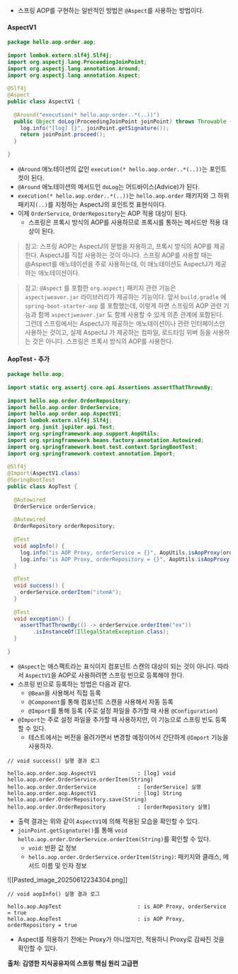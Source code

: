 
- 스프링 AOP를 구현하는 일반적인 방법은 `@Aspect`를 사용하는 방법이다.

#### AspectV1
```java
package hello.aop.order.aop;  
  
import lombok.extern.slf4j.Slf4j;  
import org.aspectj.lang.ProceedingJoinPoint;  
import org.aspectj.lang.annotation.Around;  
import org.aspectj.lang.annotation.Aspect;  
  
@Slf4j  
@Aspect  
public class AspectV1 {  
  
  @Around("execution(* hello.aop.order..*(..))")  
  public Object doLog(ProceedingJoinPoint joinPoint) throws Throwable {  
    log.info("[log] {}", joinPoint.getSignature());  
    return joinPoint.proceed();  
  }  
  
}
```

- `@Around` 애노테이션의 값인 `execution(* hello.aop.order..*(..))`는 포인트컷이 된다.
- `@Around` 애노테이션의 메서드인 `doLog`는 어드바이스(Advice)가 된다.
- `execution(* hello.aop.order..*(..))`는 `hello.aop.order` 패키지와 그 하위 패키지`(..)`를 지정하는 AspectJ의 포인트컷 표현식이다.
- 이제 `OrderService`, `OrderRepository`는 AOP 적용 대상이 된다.
	- 스프링은 프록시 방식의 AOP를 사용하므로 프록시를 통하는 메서드만 적용 대상이 된다.

> 참고: 
> 스프링 AOP는 AspectJ의 문법을 차용하고, 프록시 방식의 AOP를 제공한다. AspectJ를 직접 사용하는 것이 아니다.
> 스프링 AOP를 사용할 때는 @Aspect를 애노테이션을 주로 사용하는데, 이 애노테이션도 AspectJ가 제공하는 애노테이션이다.

> 참고: 
> `@Aspect` 를 포함한 `org.aspectj` 패키지 관련 기능은 `aspectjweaver.jar` 라이브러리가 제공하는 기능이다.
> 앞서 `build.gradle` 에 `spring-boot-starter-aop` 를 포함했는데, 이렇게 하면 스프링의 AOP 관련 기능과 함께 `aspectjweaver.jar` 도 함께 사용할 수 있게 의존 관계에 포함된다.
> 그런데 스프링에서는 AspectJ가 제공하는 애노테이션이나 관련 인터페이스만 사용하는 것이고, 실제 AspectJ 가 제공하는 컴파일, 로드타임 위버 등을 사용하는 것은 아니다.
> 스프링은 프록시 방식의 AOP를 사용한다.

#### AopTest - 추가

```java
package hello.aop;  
  
import static org.assertj.core.api.Assertions.assertThatThrownBy;  
  
import hello.aop.order.OrderRepository;  
import hello.aop.order.OrderService;  
import hello.aop.order.aop.AspectV1;  
import lombok.extern.slf4j.Slf4j;  
import org.junit.jupiter.api.Test;  
import org.springframework.aop.support.AopUtils;  
import org.springframework.beans.factory.annotation.Autowired;  
import org.springframework.boot.test.context.SpringBootTest;  
import org.springframework.context.annotation.Import;  
  
@Slf4j  
@Import(AspectV1.class)  
@SpringBootTest  
public class AopTest {  
  
  @Autowired  
  OrderService orderService;  
  
  @Autowired  
  OrderRepository orderRepository;  
  
  @Test  
  void aopInfo() {  
    log.info("is AOP Proxy, orderService = {}", AopUtils.isAopProxy(orderService));  
    log.info("is AOP Proxy, orderRepository = {}", AopUtils.isAopProxy(orderRepository));  
  }  
  
  @Test  
  void success() {  
    orderService.orderItem("itemA");  
  }  
  
  @Test  
  void exception() {  
    assertThatThrownBy(() -> orderService.orderItem("ex"))  
        .isInstanceOf(IllegalStateException.class);  
  }  
  
}
```

- `@Aspect`는 애스팩트라는 표식이지 컴포넌트 스캔의 대상이 되는 것이 아니다. 따라서 `AspectV1`을 AOP로 사용하려면 스프링 빈으로 등록해야 한다.
- 스프링 빈으로 등록하는 방법은 다음과 같다.
	- `@Bean`을 사용해서 직접 등록
	- `@Component`를 통해 컴포넌트 스캔을 사용해서 자동 등록
	- `@Import`를 통해 등록 (주로 설정 파일을 추가할 때 사용 `@Configuration`)
- `@Import`는 주로 설정 파일을 추가할 때 사용하지만, 이 기능으로 스프링 빈도 등록할 수 있다.
	- 테스트에서는 버전을 올려가면서 변경할 예정이어서 간단하게 `@Import` 기능을 사용하자.

```
// void success() 실행 결과 로그

hello.aop.order.aop.AspectV1             : [log] void hello.aop.order.OrderService.orderItem(String)
hello.aop.order.OrderService             : [orderService] 실행
hello.aop.order.aop.AspectV1             : [log] String hello.aop.order.OrderRepository.save(String)
hello.aop.order.OrderRepository          : [orderRepository 실행]
```

- 출력 결과는 위와 같이 `AspectV1`에 의해 적용된 모습을 확인할 수 있다.
- `joinPoint.getSignature()`를 통해 `void hello.aop.order.OrderService.orderItem(String)`를 확인할 수 있다.
	- `void`: 반환 값 정보
	- `hello.aop.order.OrderService.orderItem(String)`: 패키지와 클래스, 메서드 이름 및 인자 정보

![[Pasted_image_20250612234304.png]]


```
// void aopInfo() 실행 결과 로그

hello.aop.AopTest                        : is AOP Proxy, orderService = true
hello.aop.AopTest                        : is AOP Proxy, orderRepository = true
```

- Aspect를 적용하기 전에는 Proxy가 아니었지만, 적용하니 Proxy로 감싸진 것을 확인할 수 있다.


__출처: 김영한 지식공유자의 스프링 핵심 원리 고급편__
